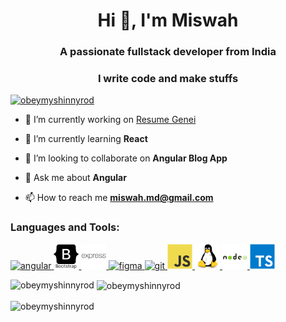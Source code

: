 <h1 align="center">Hi 👋, I'm Miswah</h1>
<h3 align="center">A passionate fullstack developer from India</h3>
<h3 align="center">I write code and make stuffs</h3>


<p align="left"> <a href="https://github.com/ryo-ma/github-profile-trophy"><img src="https://github-profile-trophy.vercel.app/?username=miswah" alt="obeymyshinnyrod" /></a> </p>

- 🔭 I’m currently working on [Resume Genei](https://github.com/miswah/resume-builder)

- 🌱 I’m currently learning **React**

- 👯 I’m looking to collaborate on **Angular Blog App**

- 💬 Ask me about **Angular**

- 📫 How to reach me **miswah.md@gmail.com**


<h3 align="left">Languages and Tools:</h3>
<p align="left"> <a href="https://angular.io" target="_blank"> <img src="https://angular.io/assets/images/logos/angular/angular.svg" alt="angular" width="40" height="40"/> </a> <a href="https://getbootstrap.com" target="_blank"> <img src="https://raw.githubusercontent.com/devicons/devicon/master/icons/bootstrap/bootstrap-plain-wordmark.svg" alt="bootstrap" width="40" height="40"/> </a> <a href="https://expressjs.com" target="_blank"> <img src="https://raw.githubusercontent.com/devicons/devicon/master/icons/express/express-original-wordmark.svg" alt="express" width="40" height="40"/> </a> <a href="https://www.figma.com/" target="_blank"> <img src="https://www.vectorlogo.zone/logos/figma/figma-icon.svg" alt="figma" width="40" height="40"/> </a> <a href="https://git-scm.com/" target="_blank"> <img src="https://www.vectorlogo.zone/logos/git-scm/git-scm-icon.svg" alt="git" width="40" height="40"/> </a> <a href="https://developer.mozilla.org/en-US/docs/Web/JavaScript" target="_blank"> <img src="https://raw.githubusercontent.com/devicons/devicon/master/icons/javascript/javascript-original.svg" alt="javascript" width="40" height="40"/> </a> <a href="https://www.linux.org/" target="_blank"> <img src="https://raw.githubusercontent.com/devicons/devicon/master/icons/linux/linux-original.svg" alt="linux" width="40" height="40"/> </a> <a href="https://nodejs.org" target="_blank"> <img src="https://raw.githubusercontent.com/devicons/devicon/master/icons/nodejs/nodejs-original-wordmark.svg" alt="nodejs" width="40" height="40"/> </a> <a href="https://www.typescriptlang.org/" target="_blank"> <img src="https://raw.githubusercontent.com/devicons/devicon/master/icons/typescript/typescript-original.svg" alt="typescript" width="40" height="40"/> </a> </p>

<p><img align="left" src="https://github-readme-stats.vercel.app/api/top-langs?username=miswah&show_icons=true&locale=en&layout=compact" alt="obeymyshinnyrod" /></p>

<p>&nbsp;<img align="center" src="https://github-readme-stats.vercel.app/api?username=miswah&show_icons=true&locale=en" alt="obeymyshinnyrod" /></p>

<p><img align="center" src="https://github-readme-streak-stats.herokuapp.com/?user=miswah&" alt="obeymyshinnyrod" /></p>

